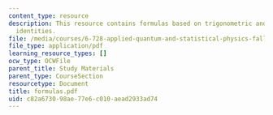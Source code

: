 ```yaml
---
content_type: resource
description: This resource contains formulas based on trigonometric and hyperbolic
  identities.
file: /media/courses/6-728-applied-quantum-and-statistical-physics-fall-2006/c82a673098ae77e6c010aead2933ad74_formulas.pdf
file_type: application/pdf
learning_resource_types: []
ocw_type: OCWFile
parent_title: Study Materials
parent_type: CourseSection
resourcetype: Document
title: formulas.pdf
uid: c82a6730-98ae-77e6-c010-aead2933ad74
---
```

